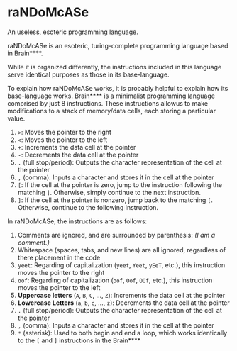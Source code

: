 # raNDoMcASe
An useless, esoteric programming language.

raNDoMcASe is an esoteric, turing-complete programming language based in Brain****.

While it is organized differently, the instructions included in this language serve identical purposes as those in its base-language.

To explain how raNDoMcASe works, it is probably helpful to explain how its base-language works. Brain**** is a minimalist programming language comprised by just 8 instructions. These instructions allowus to make modifications to a stack of memory/data cells, each storing a particular value.
 1. `>`: Moves the pointer to the right
 2. `<`: Moves the pointer to the left
 3. `+`: Increments the data cell at the pointer
 4. `-`: Decrements the data cell at the pointer
 5. `.` (full stop/period): Outputs the character representation of the cell at the pointer
 6. `,` (comma): Inputs a character and stores it in the cell at the pointer
 7. `[`: If the cell at the pointer is zero, jump to the instruction following the matching `]`. Otherwise, simply continue to the next instruction.
 8. `]`: If the cell at the pointer is nonzero, jump back to the matching `[`. Otherwise, continue to the following instruction.
 
 In raNDoMcASe, the instructions are as follows:

 1. Comments are ignored, and are surrounded by parenthesis: *(I am a comment.)*
 2. Whitespace (spaces, tabs, and new lines) are all ignored, regardless of there placement in the code
 3. `yeet`: Regarding of capitalization (`yeet`, `Yeet`, `yEeT`, etc.), this instruction moves the pointer to the right
 4. `oof`: Regarding of capitalization (`oof`, `Oof`, `OOf`, etc.), this instruction moves the pointer to the left
 5. **Uppercase letters** (`A`, `B`, `C`, ..., `Z`): Increments the data cell at the pointer
 6. **Lowercase Letters** (`a`, `b`, `c`, ..., `z`): Decrements the data cell at the pointer
 7. `.` (full stop/period): Outputs the character representation of the cell at the pointer
 8. `,` (comma): Inputs a character and stores it in the cell at the pointer
 9. `*` (asterisk): Used to both begin and end a loop, which works identically to the `[` and `]` instructions in the Brain****
